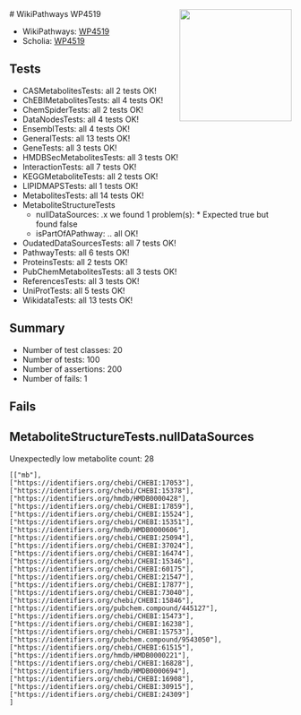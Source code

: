 <img style="float: right; width: 200px" src="https://upload.wikimedia.org/wikipedia/commons/thumb/8/83/Wplogo_with_text_500.png/640px-Wplogo_with_text_500.png" />
# WikiPathways WP4519

* WikiPathways: [WP4519](https://new.wikipathways.org/pathways/WP4519)
* Scholia: [WP4519](https://scholia.toolforge.org/wikipathways/WP4519)
## Tests
* CASMetabolitesTests: all 2 tests OK!
* ChEBIMetabolitesTests: all 4 tests OK!
* ChemSpiderTests: all 2 tests OK!
* DataNodesTests: all 4 tests OK!
* EnsemblTests: all 4 tests OK!
* GeneralTests: all 13 tests OK!
* GeneTests: all 3 tests OK!
* HMDBSecMetabolitesTests: all 3 tests OK!
* InteractionTests: all 7 tests OK!
* KEGGMetaboliteTests: all 2 tests OK!
* LIPIDMAPSTests: all 1 tests OK!
* MetabolitesTests: all 14 tests OK!
* MetaboliteStructureTests
    * nullDataSources: .x we found 1 problem(s):
            * Expected true but found false
    * isPartOfAPathway: .. all OK!
* OudatedDataSourcesTests: all 7 tests OK!
* PathwayTests: all 6 tests OK!
* ProteinsTests: all 2 tests OK!
* PubChemMetabolitesTests: all 3 tests OK!
* ReferencesTests: all 3 tests OK!
* UniProtTests: all 5 tests OK!
* WikidataTests: all 13 tests OK!


## Summary

* Number of test classes: 20
* Number of tests: 100
* Number of assertions: 200
* Number of fails: 1

## Fails

<a name="919041b0" />

## MetaboliteStructureTests.nullDataSources

Unexpectedly low metabolite count: 28
```
[["mb"],
["https://identifiers.org/chebi/CHEBI:17053"],
["https://identifiers.org/chebi/CHEBI:15378"],
["https://identifiers.org/hmdb/HMDB0000428"],
["https://identifiers.org/chebi/CHEBI:17859"],
["https://identifiers.org/chebi/CHEBI:15524"],
["https://identifiers.org/chebi/CHEBI:15351"],
["https://identifiers.org/hmdb/HMDB0000606"],
["https://identifiers.org/chebi/CHEBI:25094"],
["https://identifiers.org/chebi/CHEBI:37024"],
["https://identifiers.org/chebi/CHEBI:16474"],
["https://identifiers.org/chebi/CHEBI:15346"],
["https://identifiers.org/chebi/CHEBI:60175"],
["https://identifiers.org/chebi/CHEBI:21547"],
["https://identifiers.org/chebi/CHEBI:17877"],
["https://identifiers.org/chebi/CHEBI:73040"],
["https://identifiers.org/chebi/CHEBI:15846"],
["https://identifiers.org/pubchem.compound/445127"],
["https://identifiers.org/chebi/CHEBI:15473"],
["https://identifiers.org/chebi/CHEBI:16238"],
["https://identifiers.org/chebi/CHEBI:15753"],
["https://identifiers.org/pubchem.compound/9543050"],
["https://identifiers.org/chebi/CHEBI:61515"],
["https://identifiers.org/hmdb/HMDB0000221"],
["https://identifiers.org/chebi/CHEBI:16828"],
["https://identifiers.org/hmdb/HMDB0000694"],
["https://identifiers.org/chebi/CHEBI:16908"],
["https://identifiers.org/chebi/CHEBI:30915"],
["https://identifiers.org/chebi/CHEBI:24309"]
]
```

